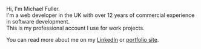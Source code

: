 Hi, I'm Michael Fuller.  
I'm a web developer in the UK with over 12 years of commercial experience in software development.  
This is my professional account I use for work projects.

You can read more about me on my [LinkedIn](https://www.linkedin.com/in/michael-fuller-35ab0065/) or [portfolio site](https://michaeljfuller.co.uk/).

